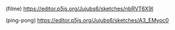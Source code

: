 (filme)
https://editor.p5js.org/Jujubs6/sketches/nbRVT6X9I

(ping-pong)
https://editor.p5js.org/Jujubs6/sketches/A3_EMyoc0
